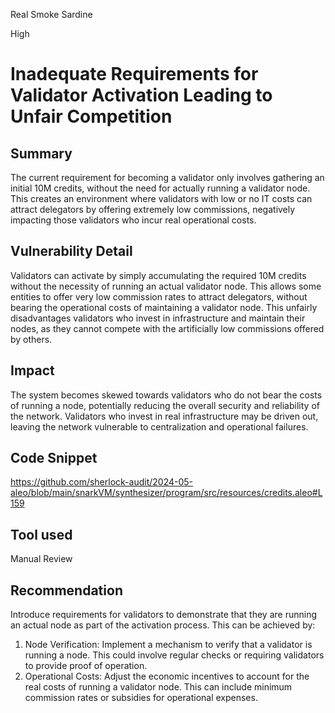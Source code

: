 Real Smoke Sardine

High

# Inadequate Requirements for Validator Activation Leading to Unfair Competition

## Summary
The current requirement for becoming a validator only involves gathering an initial 10M credits, without the need for actually running a validator node. This creates an environment where validators with low or no IT costs can attract delegators by offering extremely low commissions, negatively impacting those validators who incur real operational costs.

## Vulnerability Detail
Validators can activate by simply accumulating the required 10M credits without the necessity of running an actual validator node. This allows some entities to offer very low commission rates to attract delegators, without bearing the operational costs of maintaining a validator node. This unfairly disadvantages validators who invest in infrastructure and maintain their nodes, as they cannot compete with the artificially low commissions offered by others.

## Impact
The system becomes skewed towards validators who do not bear the costs of running a node, potentially reducing the overall security and reliability of the network. Validators who invest in real infrastructure may be driven out, leaving the network vulnerable to centralization and operational failures.

## Code Snippet
https://github.com/sherlock-audit/2024-05-aleo/blob/main/snarkVM/synthesizer/program/src/resources/credits.aleo#L159

## Tool used

Manual Review

## Recommendation
Introduce requirements for validators to demonstrate that they are running an actual node as part of the activation process. This can be achieved by:

1.	Node Verification: Implement a mechanism to verify that a validator is running a node. This could involve regular checks or requiring validators to provide proof of operation.
2.	Operational Costs: Adjust the economic incentives to account for the real costs of running a validator node. This can include minimum commission rates or subsidies for operational expenses.
